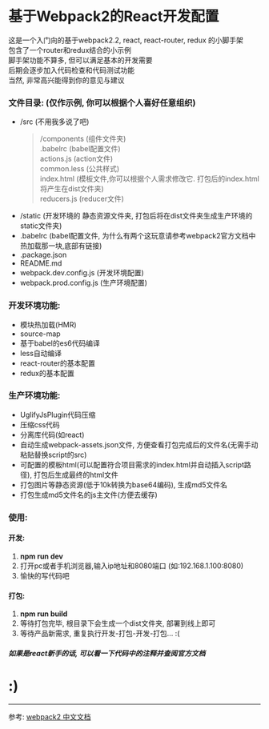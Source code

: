 # 基于Webpack2的React开发配置

这是一个入门向的基于webpack2.2, react, react-router, redux 的小脚手架</br>
包含了一个router和redux结合的小示例</br>
脚手架功能不算多, 但可以满足基本的开发需要</br>
后期会逐步加入代码检查和代码测试功能</br>
当然, 非常高兴能得到你的意见与建议

### 文件目录: (仅作示例, 你可以根据个人喜好任意组织)
+ /src (不用我多说了吧)
    > /components (组件文件夹)<br>
    > .babelrc (babel配置文件)<br>
    > actions.js (action文件)<br>
    > common.less (公共样式)<br>
    > index.html (模板文件,你可以根据个人需求修改它. 打包后的index.html将产生在dist文件夹)<br>
    > reducers.js (reducer文件)<br>
+ /static (开发环境的 静态资源文件夹, 打包后将在dist文件夹生成生产环境的static文件夹)
+ .babelrc (babel配置文件, 为什么有两个这玩意请参考webpack2官方文档中热加载那一块,底部有链接)
+ .package.json 
+ README.md 
+ webpack.dev.config.js (开发环境配置) 
+ webpack.prod.config.js (生产环境配置) 
  

### 开发环境功能:
*   模块热加载(HMR)
*   source-map
*   基于babel的es6代码编译
*   less自动编译
*   react-router的基本配置
*   redux的基本配置

### 生产环境功能:
*   UglifyJsPlugin代码压缩
*   压缩css代码
*   分离库代码(如react)
*   自动生成webpack-assets.json文件, 方便查看打包完成后的文件名(无需手动粘贴替换script的src)
*   可配置的模板html(可以配置符合项目需求的index.html并自动插入script路径), 打包后生成最终的html文件
*   打包图片等静态资源(低于10k转换为base64编码), 生成md5文件名
*   打包生成md5文件名的js主文件(方便去缓存)

### 使用:

#### 开发: 
1.  **npm run dev** 
2.  打开pc或者手机浏览器,输入ip地址和8080端口 (如:192.168.1.100:8080)
3.  愉快的写代码吧

#### 打包:
1.  **npm run build** 
2.  等待打包完毕, 根目录下会生成一个dist文件夹, 部署到线上即可
3.  等待产品新需求, 重复执行开发-打包-开发-打包...   :(

##### 如果是react新手的话, 可以看一下代码中的注释并查阅官方文档

# :)
---------------------------------------
参考: <a href="https://doc.webpack-china.org/concepts/">webpack2 中文文档</a>